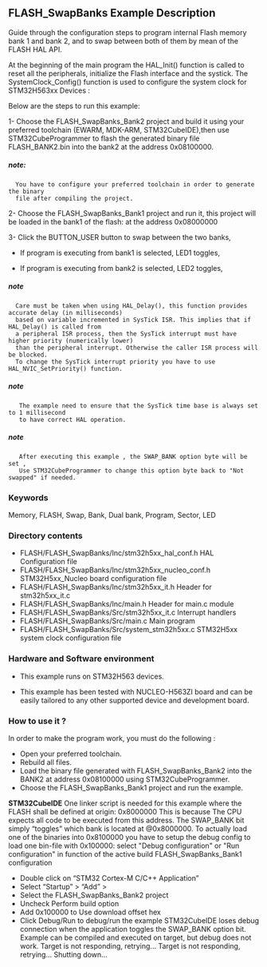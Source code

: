 ## <b>FLASH_SwapBanks Example Description</b>


Guide through the configuration steps to program internal Flash memory bank 1
and bank 2, and to swap between both of them by mean of the FLASH HAL API.

At the beginning of the main program the HAL_Init() function is called to reset
all the peripherals, initialize the Flash interface and the systick.
The SystemClock_Config() function is used to configure the system clock for STM32H563xx Devices :


Below are the steps to run this example:

1- Choose the FLASH_SwapBanks_Bank2 project and build it using your preferred toolchain (EWARM, MDK-ARM, STM32CubeIDE),then use STM32CubeProgrammer to flash the 
  generated binary file FLASH_BANK2.bin into the bank2 at the address 0x08100000.
##### <b>note:</b>
      You have to configure your preferred toolchain in order to generate the binary
      file after compiling the project.

2- Choose the FLASH_SwapBanks_Bank1 project and run it, this project will be loaded
   in the bank1 of the flash: at the address 0x08000000

3- Click the BUTTON_USER button to swap between the two banks,

- If program is executing from bank1 is selected, LED1 toggles,

- If program is executing from bank2 is selected, LED2 toggles,


##### <b>note</b>
      Care must be taken when using HAL_Delay(), this function provides accurate delay (in milliseconds)
      based on variable incremented in SysTick ISR. This implies that if HAL_Delay() is called from
      a peripheral ISR process, then the SysTick interrupt must have higher priority (numerically lower)
      than the peripheral interrupt. Otherwise the caller ISR process will be blocked.
      To change the SysTick interrupt priority you have to use HAL_NVIC_SetPriority() function.

##### <b>note </b>
       The example need to ensure that the SysTick time base is always set to 1 millisecond
       to have correct HAL operation.

##### <b>note</b>
       After executing this example , the SWAP_BANK option byte will be set ,
       Use STM32CubeProgrammer to change this option byte back to "Not swapped" if needed.


### <b> Keywords </b>

Memory, FLASH, Swap, Bank, Dual bank, Program, Sector, LED

### <b> Directory contents </b>

  - FLASH/FLASH_SwapBanks/Inc/stm32h5xx_hal_conf.h        HAL Configuration file
  - FLASH/FLASH_SwapBanks/Inc/stm32h5xx_nucleo_conf.h     STM32H5xx_Nucleo board configuration file
  - FLASH/FLASH_SwapBanks/Inc/stm32h5xx_it.h              Header for stm32h5xx_it.c
  - FLASH/FLASH_SwapBanks/Inc/main.h                      Header for main.c module
  - FLASH/FLASH_SwapBanks/Src/stm32h5xx_it.c              Interrupt handlers
  - FLASH/FLASH_SwapBanks/Src/main.c                      Main program
  - FLASH/FLASH_SwapBanks/Src/system_stm32h5xx.c          STM32H5xx system clock configuration file

### <b> Hardware and Software environment </b>

  - This example runs on STM32H563 devices.

  - This example has been tested with NUCLEO-H563ZI board and can be
    easily tailored to any other supported device and development board.

### <b> How to use it ? </b>

In order to make the program work, you must do the following :

  - Open your preferred toolchain.
   - Rebuild all files.
  - Load the binary file generated with FLASH_SwapBanks_Bank2 into
    the BANK2 at address 0x08100000 using STM32CubeProgrammer.
  - Choose the FLASH_SwapBanks_Bank1 project and run the example.

  <b>STM32CubeIDE</b>
 One linker script is needed for this example where the FLASH shall be defined at origin: 0x8000000
	This is because The CPU expects all code to be executed from this address.
	The SWAP_BANK bit simply “toggles” which bank is located at @0x8000000.
	To actually load one of the binaries into 0x8100000 you have to setup the debug config to load one bin-file with 0x100000:
	select "Debug configuration" or "Run configuration" in function of the active build FLASH_SwapBanks_Bank1 configuration
   - Double click on “STM32 Cortex-M C/C++ Application”
   - Select  “Startup” >  “Add” > 
   - Select the FLASH_SwapBanks_Bank2 project 
   - Uncheck Perform build option
   - Add 0x100000 to Use download offset hex
   - Click Debug/Run to debug/run the example
   STM32CubeIDE loses debug connection when the application toggles the SWAP_BANK option bit. Example can be compiled and executed on target, but debug does not work. 
   Target is not responding, retrying...
   Target is not responding, retrying...
   Shutting down...
